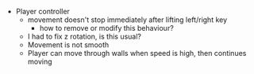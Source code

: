 - Player controller
    - movement doesn't stop immediately after lifting left/right key
        - how to remove or modify this behaviour?
    - I had to fix z rotation, is this usual?
    - Movement is not smooth
    - Player can move through walls when speed is high, then continues moving